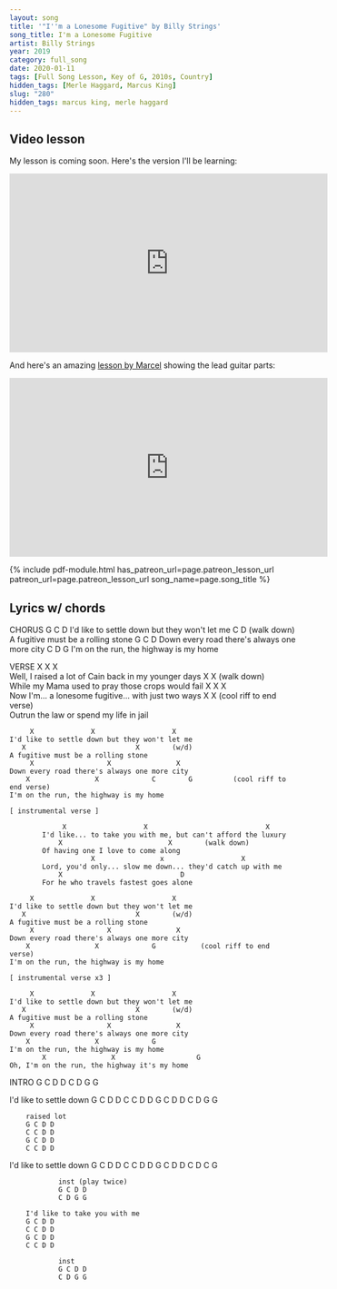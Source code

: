 ```yaml
---
layout: song
title: '"I''m a Lonesome Fugitive" by Billy Strings'
song_title: I'm a Lonesome Fugitive
artist: Billy Strings
year: 2019
category: full_song
date: 2020-01-11
tags: [Full Song Lesson, Key of G, 2010s, Country]
hidden_tags: [Merle Haggard, Marcus King]
slug: "280"
hidden_tags: marcus king, merle haggard
---
```


<!-- patreon_lesson_available: true
patreon_lesson_url: https://www.patreon.com/posts/33200047 -->

## Video lesson

My lesson is coming soon. Here's the version I'll be learning:

<iframe width="560" height="315" src="https://www.youtube.com/embed/Ai0TNApo0lo" frameborder="0" allow="accelerometer; autoplay; encrypted-media; gyroscope; picture-in-picture" allowfullscreen></iframe>

And here's an amazing [lesson by Marcel](https://lessonswithmarcel.com/2019/08/29/how-to-play-im-a-lonesome-fugitive-like-billy-strings-advanced-bluegrass-guitar-lesson/) showing the lead guitar parts:

<iframe width="560" height="315" src="https://www.youtube.com/embed/oa5njfZMHAE" frameborder="0" allow="accelerometer; autoplay; encrypted-media; gyroscope; picture-in-picture" allowfullscreen></iframe>

{% include pdf-module.html has_patreon_url=page.patreon_lesson_url patreon_url=page.patreon_lesson_url song_name=page.song_title %}

## Lyrics w/ chords

CHORUS
         G              C                   D
    I'd like to settle down but they won't let me
       C                           D        (walk down)
    A fugitive must be a rolling stone
         G                  C                D
    Down every road there's always one more city
        C                D             G
    I'm on the run, the highway is my home

VERSE
                     X               X                X                       
            Well, I raised a lot of Cain back in my younger days
                     X                                    X     (walk down)         
            While my Mama used to pray those crops would fail
                X                  X                X                 
            Now I'm... a lonesome fugitive... with just two ways
                X                               X     (cool riff to end verse)                         
            Outrun the law or spend my life in jail

         X              X                   X                    
    I'd like to settle down but they won't let me
       X                           X        (w/d)
    A fugitive must be a rolling stone
         X                  X                X               
    Down every road there's always one more city
        X                X             C        G          (cool riff to end verse)
    I'm on the run, the highway is my home

    [ instrumental verse ]

                 X                   X                             X     
            I'd like... to take you with me, but can't afford the luxury
                X                          X        (walk down)                      
            Of having one I love to come along
                        X                x                   X                
            Lord, you'd only... slow me down... they'd catch up with me
                X                             D                           
            For he who travels fastest goes alone

         X              X                   X                    
    I'd like to settle down but they won't let me
       X                           X        (w/d)
    A fugitive must be a rolling stone
         X                  X                X               
    Down every road there's always one more city
        X                X             G           (cool riff to end verse)
    I'm on the run, the highway is my home

    [ instrumental verse x3 ]

         X              X                   X                    
    I'd like to settle down but they won't let me
       X                           X        (w/d)
    A fugitive must be a rolling stone
         X                  X                X               
    Down every road there's always one more city
        X                X             G
    I'm on the run, the highway is my home
            X                X                    G
    Oh, I'm on the run, the highway it's my home


INTRO
G C D D
C D G G

I'd like to settle down
G C D D
C C D D
G C D D
C D G G

        raised lot
        G C D D
        C C D D
        G C D D
        C C D D

I'd like to settle down
G C D D
C C D D
G C D D
C D C G

                inst (play twice)
                G C D D
                C D G G

        I'd like to take you with me
        G C D D
        C C D D
        G C D D
        C C D D

                inst
                G C D D
                C D G G
